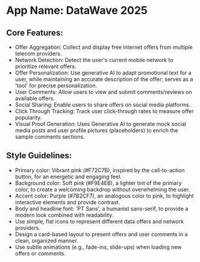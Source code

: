 # **App Name**: DataWave 2025

## Core Features:

- Offer Aggregation: Collect and display free internet offers from multiple telecom providers.
- Network Detection: Detect the user's current mobile network to prioritize relevant offers.
- Offer Personalization: Use generative AI to adapt promotional text for a user, while maintaining an accurate description of the offer; serves as a 'tool' for precise personalization.
- User Comments: Allow users to view and submit comments/reviews on available offers.
- Social Sharing: Enable users to share offers on social media platforms.
- Click Through Tracking: Track user click-through rates to measure offer popularity.
- Visual Proof Generation: Uses Generative AI to generate mock social media posts and user profile pictures (placeholders) to enrich the sample comments sections.

## Style Guidelines:

- Primary color: Vibrant pink (#F72C7B), inspired by the call-to-action button, for an energetic and engaging feel.
- Background color: Soft pink (#F9E4EB), a lighter tint of the primary color, to create a welcoming backdrop without overwhelming the user.
- Accent color: Purple (#7B2CF7), an analogous color to pink, to highlight interactive elements and provide contrast.
- Body and headline font: 'PT Sans', a humanist sans-serif, to provide a modern look combined with readability.
- Use simple, flat icons to represent different data offers and network providers.
- Design a card-based layout to present offers and user comments in a clean, organized manner.
- Use subtle animations (e.g., fade-ins, slide-ups) when loading new offers or comments.